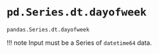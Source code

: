 # `pd.Series.dt.dayofweek`

`pandas.Series.dt.dayofweek`

!!! note
	Input must be a Series of `datetime64` data.

